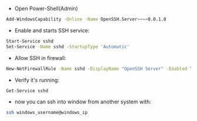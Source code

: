 - Open Power-Shell(Admin)
```bash
Add-WindowsCapability -Online -Name OpenSSH.Server~~~~0.0.1.0
```

- Enable and starts SSH service:
```bash
Start-Service sshd
Set-Service -Name sshd -StartupType 'Automatic'
```

- Allow SSH in firewall:
```bash
New-NetFirewallRule -Name sshd -DisplayName "OpenSSH Server" -Enabled True -Direction Inbound -Protocol TCP -Action Allow -LocalPort 22
```

- Verify it's running:
```bash
Get-Service sshd
```

- now you can ssh into window from another system with:
```bash
ssh windows_username@windows_ip
```
